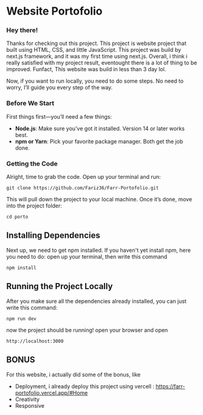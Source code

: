 # Website Portofolio

### Hey there!

Thanks for checking out this project.
This project is website project that built using HTML, CSS, and little JavaScript. This project was build by next.js framework, and it was my first time using next.js. Overall, i think i really satisfied with my project result, eventought there is a lot of thing to be improved. Funfact, This website was build in less than 3 day lol.

Now, if you want to run locally, you need to do some steps. No need to worry, I’ll guide you every step of the way.

### Before We Start

First things first—you’ll need a few things:
- **Node.js**: Make sure you’ve got it installed. Version 14 or later works best.
- **npm or Yarn**: Pick your favorite package manager. Both get the job done.

### Getting the Code

Alright, time to grab the code. Open up your terminal and run:
```
git clone https://github.com/Fariz36/Farr-Portofolio.git
```

This will pull down the project to your local machine. Once it’s done, move into the project folder:
```
cd porto
```

## Installing Dependencies
Next up, we need to get npm installed. 
If you haven't yet install npm, here you need to do:
open up your terminal, then write this command
```
npm install
```

## Running the Project Locally
After you make sure all the dependencies already installed, you can just write this command:
```
npm run dev
```

now the project should be running! open your browser and open
```
http://localhost:3000
```

## BONUS
For this website, i actually did some of the bonus, like
- Deployment, i already deploy this project using vercell : https://farr-portofolio.vercel.app/#Home
- Creativity
- Responsive
